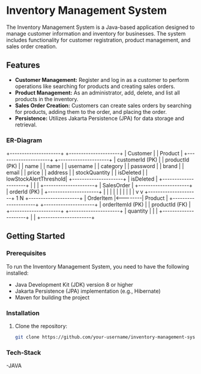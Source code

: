 # Inventory Management System

The Inventory Management System is a Java-based application designed to manage customer information and inventory for businesses. The system includes functionality for customer registration, product management, and sales order creation.


## Features

- **Customer Management:** Register and log in as a customer to perform operations like searching for products and creating sales orders.
- **Product Management:** As an administrator, add, delete, and list all products in the inventory.
- **Sales Order Creation:** Customers can create sales orders by searching for products, adding them to the order, and placing the order.
- **Persistence:** Utilizes Jakarta Persistence (JPA) for data storage and retrieval.

### ER-Diagram

 +---------------------+         +---------------------+
 |       Customer      |         |       Product       |
 +---------------------+         +---------------------+
 | customerId (PK)     |         | productId (PK)      |
 | name                |         | name                |
 | username            |         | category            |
 | password            |         | brand               |
 | email               |         | price               |
 | address             |         | stockQuantity       |
 | isDeleted           |         | lowStockAlertThreshold|
 +---------------------+         | isDeleted           |
                                +---------------------+
                                       |
                                       |
                                       |
                             +---------------------+
                             |     SalesOrder      |
                             +---------------------+
                             | orderId (PK)        |
                             +---------------------+
                             |                     |
                             |                     |
                             |                     |
                             |                     |
                             |                     |
                             v                     v
               +---------------------+ 1    N +---------------------+
               |      OrderItem      |<--------|       Product       |
               +---------------------+         +---------------------+
               | orderItemId (PK)    |         | productId (FK)      |
               +---------------------+         +---------------------+
               | quantity            |         |                     |
               +---------------------+         |                     |
                                               +---------------------+




## Getting Started

### Prerequisites

To run the Inventory Management System, you need to have the following installed:

- Java Development Kit (JDK) version 8 or higher
- Jakarta Persistence (JPA) implementation (e.g., Hibernate)
- Maven for building the project

### Installation

1. Clone the repository:

   ```bash
   git clone https://github.com/your-username/inventory-management-system.git

### Tech-Stack
-JAVA

